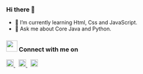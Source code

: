 ### Hi there 👋

<!--
**saivardhankodimela/saivardhankodimela** is a ✨ _special_ ✨ repository because its `README.md` (this file) appears on your GitHub profile.

Here are some ideas to get you started:

- 🔭 I’m currently working on ...
- 🌱 I’m currently learning ...
- 👯 I’m looking to collaborate on ...
- 🤔 I’m looking for help with ...
- 💬 Ask me about ...
- 📫 How to reach me: ...
- 😄 Pronouns: ...
- ⚡ Fun fact: ...
-->
- 🌱 I’m currently learning Html, Css and JavaScript.
- 💬 Ask me about Core Java and Python.

### <img src="https://emojis.slackmojis.com/emojis/images/1593555389/9579/blob_excited.gif?1593555389" width="30"/> Connect with me on   
<a href="https://twitter.com/vardhan_98" target="_blank">
    <img width="20px" src="https://cdn0.iconfinder.com/data/icons/social-media-2474/128/twitter_social_media_social_media_network-512.png" alt="Twitter">
</a> 
<a href="https://linkedin.com/in/sai-vardhan-kodimela" target="_blank">
    <img width="20px" src="https://cdn0.iconfinder.com/data/icons/social-media-2474/128/linkedin_linked_interface_media_social_network-512.png" alt="LinkedIn">
</a> 
<a href="mailto:saivardhankodimela@gmail.com" target="_blank">
  <img width="20px" src="https://cdn4.iconfinder.com/data/icons/logos-brands-in-colors/48/google-gmail-128.png" alt="Mail"/>
</a>
